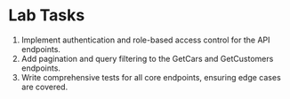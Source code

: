 # Lab Tasks

1. Implement authentication and role-based access control for the API endpoints.
2. Add pagination and query filtering to the GetCars and GetCustomers endpoints.
3. Write comprehensive tests for all core endpoints, ensuring edge cases are covered.